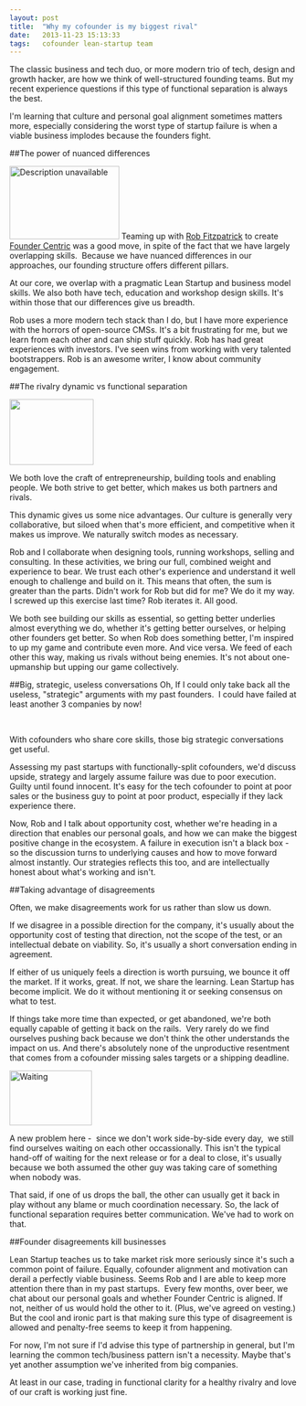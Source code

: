 ```yaml
---
layout: post
title:  "Why my cofounder is my biggest rival"
date:   2013-11-23 15:13:33
tags:   cofounder lean-startup team
---
```



The classic business and tech duo, or more modern trio of tech, design and growth hacker, are how we think of well-structured founding teams. But my recent experience questions if this type of functional separation is always the best.

I'm learning that culture and personal goal alignment sometimes matters more, especially considering the worst type of startup failure is when a viable business implodes because the founders fight.


##The power of nuanced differences

<img class="zemanta-img-inserted zemanta-img-configured " title="Description unavailable" alt="Description unavailable" src="http://farm2.static.flickr.com/1340/1028440203_28375d5802_m.jpg" width="192" height="128" />
Teaming up with <a href="http://twitter.com/robfitz">Rob Fitzpatrick</a> to create <a href="http://www.foundercentric.com">Founder Centric</a> was a good move, in spite of the fact that we have largely overlapping skills.  Because we have nuanced differences in our approaches, our founding structure offers different pillars.

At our core, we overlap with a pragmatic Lean Startup and business model skills. We also both have tech, education and workshop design skills. It's within those that our differences give us breadth.

Rob uses a more modern tech stack than I do, but I have more experience with the horrors of open-source CMSs. It's a bit frustrating for me, but we learn from each other and can ship stuff quickly. Rob has had great experiences with investors. I've seen wins from working with very talented bootstrappers. Rob is an awesome writer, I know about community engagement.

##The rivalry dynamic vs functional separation

<img class="zemanta-img-inserted zemanta-img-configured   " alt="" src="http://farm2.static.flickr.com/1372/636485257_d6167685b9.jpg" width="147" height="115" />

We both love the craft of entrepreneurship, building tools and enabling people. We both strive to get better, which makes us both partners and rivals.

This dynamic gives us some nice advantages. Our culture is generally very collaborative, but siloed when that's more efficient, and competitive when it makes us improve. We naturally switch modes as necessary.

Rob and I collaborate when designing tools, running workshops, selling and consulting. In these activities, we bring our full, combined weight and experience to bear. We trust each other's experience and understand it well enough to challenge and build on it. This means that often, the sum is greater than the parts. Didn't work for Rob but did for me? We do it my way. I screwed up this exercise last time? Rob iterates it. All good.

We both see building our skills as essential, so getting better underlies almost everything we do, whether it's getting better ourselves, or helping other founders get better. So when Rob does something better, I'm inspired to up my game and contribute even more. And vice versa. We feed of each other this way, making us rivals without being enemies. It's not about one-upmanship but upping our game collectively.

##Big, strategic, useless conversations
Oh, If I could only take back all the useless, "strategic" arguments with my past founders.  I could have failed at least another 3 companies by now!

&nbsp;

With cofounders who share core skills, those big strategic conversations get useful.

Assessing my past startups with functionally-split cofounders, we'd discuss upside, strategy and largely assume failure was due to poor execution. Guilty until found innocent. It's easy for the tech cofounder to point at poor sales or the business guy to point at poor product, especially if they lack experience there.

Now, Rob and I talk about opportunity cost, whether we're heading in a direction that enables our personal goals, and how we can make the biggest positive change in the ecosystem. A failure in execution isn't a black box - so the discussion turns to underlying causes and how to move forward almost instantly. Our strategies reflects this too, and are intellectually honest about what's working and isn't.

##Taking advantage of disagreements

Often, we make disagreements work for us rather than slow us down.

If we disagree in a possible direction for the company, it's usually about the opportunity cost of testing that direction, not the scope of the test, or an intellectual debate on viability. So, it's usually a short conversation ending in agreement.

If either of us uniquely feels a direction is worth pursuing, we bounce it off the market. If it works, great. If not, we share the learning. Lean Startup has become implicit. We do it without mentioning it or seeking consensus on what to test.

If things take more time than expected, or get abandoned, we're both equally capable of getting it back on the rails.  Very rarely do we find ourselves pushing back because we don't think the other understands the impact on us. And there's absolutely none of the unproductive resentment that comes from a cofounder missing sales targets or a shipping deadline.

<img class="zemanta-img-inserted zemanta-img-configured " title="Waiting" alt="Waiting" src="http://farm1.static.flickr.com/32/47222904_026e55368f_m.jpg" width="144" height="96" />

A new problem here -  since we don't work side-by-side every day,  we still find ourselves waiting on each other occassionally. This isn't the typical hand-off of waiting for the next release or for a deal to close, it's usually because we both assumed the other guy was taking care of something when nobody was.

That said, if one of us drops the ball, the other can usually get it back in play without any blame or much coordination necessary. So, the lack of functional separation requires better communication. We've had to work on that.

##Founder disagreements kill businesses

Lean Startup teaches us to take market risk more seriously since it's such a common point of failure. Equally, cofounder alignment and motivation can derail a perfectly viable business. Seems Rob and I are able to keep more attention there than in my past startups.  Every few months, over beer, we chat about our personal goals and whether Founder Centric is aligned. If not, neither of us would hold the other to it. (Plus, we've agreed on vesting.) But the cool and ironic part is that making sure this type of disagreement is allowed and penalty-free seems to keep it from happening.

For now, I'm not sure if I'd advise this type of partnership in general, but I'm learning the common tech/business pattern isn't a necessity. Maybe that's yet another assumption we've inherited from big companies.

At least in our case, trading in functional clarity for a healthy rivalry and love of our craft is working just fine.

